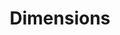 ---
bigquery: https://console.cloud.google.com/bigquery?p=covid-19-dimensions-ai&page=table&d=data&t=publications
contributors: Digital Science, https://www.digital-science.com/
cost: Free for personal, non-commercial use.
description: Dimensions contains more than 100 million publications, ranging from
  articles published in scholarly journals, books and book chapters, to preprints
  and conference proceedings. All publications are contextualized with linked data
  sets, funding, publications, patents, clinical trials, and policy documents. You
  can also view associated categories, funders, institutions, and researcher profiles.
documentation: https://docs.dimensions.ai/bigquery/index.html
last_edit: 04/10/2022, 08:27:16
location: https://www.dimensions.ai/products/free/
maintained_by: Digital Science, https://www.digital-science.com/
schema_fields:
- altmetrics
- abstract
- repository_name
- date_modified
- assignee_orgs
- patent_ids
- funder_org_acronyms
- category_bra
- category_icrp_cso
- address
- mesh_terms
- organisation_details
- filing_year
- clinical_trial_ids
- journal_lists
- pmid
- associated_publication_arxiv_id
- category_hra
- labels
- type
- research_org_state_names
- concepts
- inventor_names
- family_count
- funder_org_cities
- category_uoa
- volume
- date_online
- links
- expiration_date
- doi
- resulting_publication_doi
- category_sdg
- active_years
- repository_url
- supporting_grant_ids
- phase
- research_org_countries
- email_address
- registry
- linkout
- grant_number
- status
- funding_eur
- acronyms
- filing_date
- priority_date
- start_date
- pages
- funder_countries
- reference_ids
- open_access_categories_v2
- mesh_headings
- language
- pmcid
- associated_publication_pmid
- date_imported_gbq
- publication_ids
- relationships
- conference
- brief_title
- cited_by_ids
- license
- book_series_title
- citations
- source_id
- metrics
- associated_publication_id
- cpc
- family_members_ids
- aliases
- category_rcdc
- category_hrcs_hc
- date
- funding_currency
- category_for
- established
- funding_details
- title
- book_title
- end_year
- ipcr
- original_title
- types
- family_id
- filing_status
- funding_jpy
- research_org_country_names
- research_org_city_names
- interventions
- assignee_countries
- publication_date
- original_assignee_countries
- editors
- id
- citation_string
- priority_year
- resulting_publication_ids
- funding_amount
- research_org_state_codes
- open_access_categories
- original_assignee
- funding_nzd
- date_inserted
- publication_year
- current_assignee_orgs
- created_date
- funding_aud
- researcher_ids
- authors
- funder_org_countries
- end_date
- funding_cny
- gender
- category_icrp_ct
- funding_gbp
- acronym
- isbn
- associated_grant_ids
- funding_usd
- start_year
- application_number
- granted_date
- funder_org_state_codes
- date_normal
- investigators
- funder_org
- external_ids
- acknowledgements
- granted_year
- category_hrcs_rac
- foa_number
- categories
- associated_publication_doi
- research_orgs
- current_assignee
- research_org_cities
- date_print
- funding_cad
- kind
- citations_count
- current_assignee_countries
- original_assignee_orgs
- funder_orgs
- description
- funding_chf
- eisbn
- arxiv_id
- embargo_date
- legal_events
- repository_id
- jurisdiction
- journal
- proceedings_title
- wikipedia_url
- expiration_year
- parent_id
- subtitles
- publisher
- conditions
- name
- issue
- original_abstract
- legal_status
- year
shortname: dimensions
tags:
- scholarly literature
- patents
- funding
- clinical trials
- academic profiles
terms_of_use: 'Use of both the Dimensions COVID-19 dataset and full Dimensions dataset
  are subject to the Dimensions Terms of use: https://www.dimensions.ai/policies-terms-legal '
title: Dimensions
uuid: dcff88bd-fe6b-4fdb-8159-809bf9d7bc1c
---
